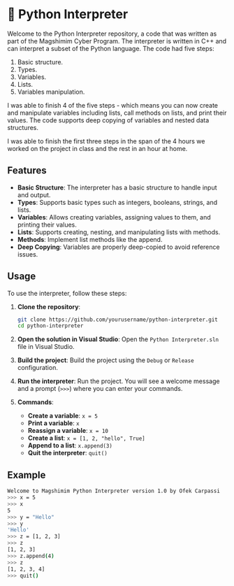 # 🔧 Python Interpreter

Welcome to the Python Interpreter repository, a code that was written as part of the Magshimim Cyber Program. The interpreter is written in C++ and can interpret a subset of the Python language. The code had five steps:
1. Basic structure.
2. Types.
3. Variables.
4. Lists.
5. Variables manipulation.

I was able to finish 4 of the five steps - which means you can now create and manipulate variables including lists, call methods on lists, and print their values. The code supports deep copying of variables and nested data structures.

I was able to finish the first three steps in the span of the 4 hours we worked on the project in class and the rest in an hour at home.

## Features

- **Basic Structure**: The interpreter has a basic structure to handle input and output.
- **Types**: Supports basic types such as integers, booleans, strings, and lists.
- **Variables**: Allows creating variables, assigning values to them, and printing their values.
- **Lists**: Supports creating, nesting, and manipulating lists with methods.
- **Methods**: Implement list methods like the append.
- **Deep Copying**: Variables are properly deep-copied to avoid reference issues.

## Usage

To use the interpreter, follow these steps:

1. **Clone the repository**:
    ```sh
    git clone https://github.com/yourusername/python-interpreter.git
    cd python-interpreter
    ```

2. **Open the solution in Visual Studio**:
    Open the `Python Interpreter.sln` file in Visual Studio.

3. **Build the project**:
    Build the project using the `Debug` or `Release` configuration.

4. **Run the interpreter**:
    Run the project. You will see a welcome message and a prompt (`>>>`) where you can enter your commands.

5. **Commands**:
    - **Create a variable**: `x = 5`
    - **Print a variable**: `x`
    - **Reassign a variable**: `x = 10`
    - **Create a list**: `x = [1, 2, "hello", True]`
    - **Append to a list**: `x.append(3)`
    - **Quit the interpreter**: `quit()`

## Example

```sh
Welcome to Magshimim Python Interpreter version 1.0 by Ofek Carpassi
>>> x = 5
>>> x
5
>>> y = "Hello"
>>> y
'Hello'
>>> z = [1, 2, 3]
>>> z
[1, 2, 3]
>>> z.append(4)
>>> z
[1, 2, 3, 4]
>>> quit()
